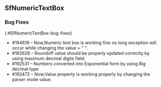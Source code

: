 ## SfNumericTextBox

### Bug Fixes
{:#SfNumericTextBox-bug-fixes} 

* \#194616 – Now,Numeric text box is working fine no long exception will occur while changing the value = " ".
* \#192626 – Roundoff value should be properly updated correctly by using maximum decimal digits field.
* \#192531 – Numbers converted into Exponential form by using Big decimal type
* \#192472 – Now,Value property is working properly by changing the parser mode value.





